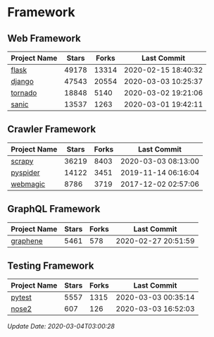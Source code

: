 # Framework

## Web Framework

| Project Name | Stars | Forks | Last Commit |
| ------------ | ----- | ----- | ----------- |
| [flask](https://github.com/pallets/flask) | 49178 | 13314 | 2020-02-15 18:40:32 |
| [django](https://github.com/django/django) | 47543 | 20554 | 2020-03-03 10:25:37 |
| [tornado](https://github.com/tornadoweb/tornado) | 18848 | 5140 | 2020-03-02 19:21:06 |
| [sanic](https://github.com/huge-success/sanic) | 13537 | 1263 | 2020-03-01 19:42:11 |

## Crawler Framework

| Project Name | Stars | Forks | Last Commit |
| ------------ | ----- | ----- | ----------- |
| [scrapy](https://github.com/scrapy/scrapy) | 36219 | 8403 | 2020-03-03 08:13:00 |
| [pyspider](https://github.com/binux/pyspider) | 14122 | 3451 | 2019-11-14 06:16:04 |
| [webmagic](https://github.com/code4craft/webmagic) | 8786 | 3719 | 2017-12-02 02:57:06 |

## GraphQL Framework

| Project Name | Stars | Forks | Last Commit |
| ------------ | ----- | ----- | ----------- |
| [graphene](https://github.com/graphql-python/graphene) | 5461 | 578 | 2020-02-27 20:51:59 |

## Testing Framework

| Project Name | Stars | Forks | Last Commit |
| ------------ | ----- | ----- | ----------- |
| [pytest](https://github.com/pytest-dev/pytest) | 5557 | 1315 | 2020-03-03 00:35:14 |
| [nose2](https://github.com/nose-devs/nose2) | 607 | 126 | 2020-03-03 16:52:03 |

*Update Date: 2020-03-04T03:00:28*